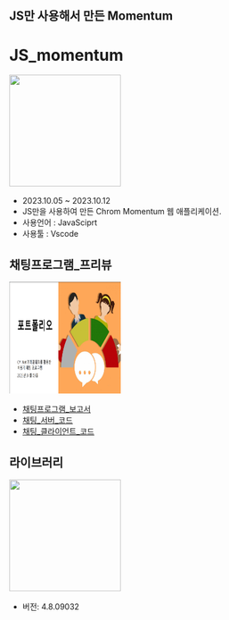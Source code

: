 ## JS만 사용해서 만든 Momentum​
# JS_momentum
<img src="https://github.com/Lospel/JS_momentum/assets/115764991/ec713b75-dd09-46a0-9c12-e2bcc34248b4" width="200" height="200">

+ 2023.10.05 ~ 2023.10.12​
+ JS만을 사용하여 만든 Chrom Momentum 웹 애플리케이션.
+ 사용언어 : JavaSciprt
+ 사용툴 : Vscode

## **채팅프로그램_프리뷰** ##
<img src="https://github.com/Lospel/chatProgram/blob/main/C%23ChatProgram/ChatProgramPriview.png?raw=true" width="200" height="200">

+ [채팅프로그램_보고서](C%23ChatProgram/C%23비동기채팅프로그램_보고서.pdf)
+ [채팅_서버_코드](C%23ChatProgram/src/TCPServer/ChatForm.cs)
+ [채팅_클라이언트_코드](C%23ChatProgram/src/TCPClient/ChatForm.cs)


## **라이브러리** ##
<img src="https://img1.daumcdn.net/thumb/R1280x0/?scode=mtistory2&fname=https%3A%2F%2Ft1.daumcdn.net%2Fcfile%2Ftistory%2F2729804E53F98E8527" width="200" height="200">

- 버전: 4.8.09032
